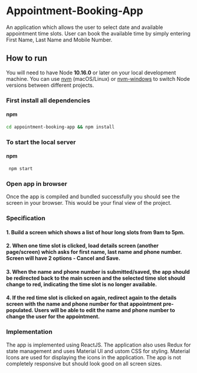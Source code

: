 # Appointment-Booking-App

An application which allows the user to select date and available appointment time slots. User can book the available time by simply entering First Name, Last Name and Mobile Number.

## How to run

You will need to have Node **10.16.0** or later on your local development machine. You can use [nvm](https://github.com/creationix/nvm#installation) (macOS/Linux) or [nvm-windows](https://github.com/coreybutler/nvm-windows#node-version-manager-nvm-for-windows) to switch Node versions between different projects.

### First install all dependencies

#### npm

```sh
cd appointment-booking-app && npm install
```

### To start the local server

#### npm

```sh
 npm start
```

### Open app in browser

Once the app is compiled and bundled successfully you should see the screen in your browser. This would be your final view of the project.

### Specification

#### 1. Build a screen which shows a list of hour long slots from 9am to 5pm.

#### 2. When one time slot is clicked, load details screen (another page/screen) which asks for first name, last name and phone number. Screen will have 2 options - Cancel and Save.

#### 3. When the name and phone number is submitted/saved, the app should be redirected back to the main screen and the selected time slot should change to red, indicating the time slot is no longer available.

#### 4. If the red time slot is clicked on again, redirect again to the details screen with the name and phone number for that appointment pre-populated. Users will be able to edit the name and phone number to change the user for the appointment.

### Implementation

The app is implemented using ReactJS. The application also uses Redux for state management and uses Material UI and ustom CSS for styling. Material Icons are used for displaying the icons in the application. The app is not completely responsive but should look good on all screen sizes.
